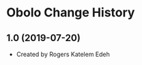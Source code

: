 Obolo Change History
====================

1.0 (2019-07-20)
----------------
* Created by Rogers Katelem Edeh
